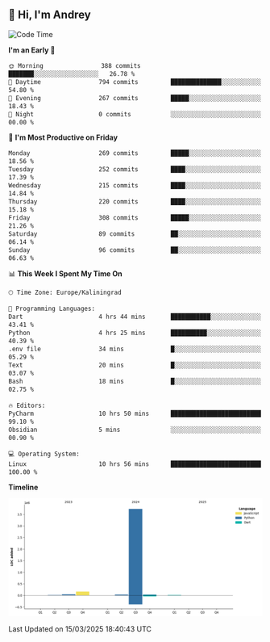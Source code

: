 ## 👋 Hi, I'm Andrey

<!--START_SECTION:waka-->
![Code Time](http://img.shields.io/badge/Code%20Time-839%20hrs%2053%20mins-blue)

**I'm an Early 🐤** 

```text
🌞 Morning                388 commits         ███████░░░░░░░░░░░░░░░░░░   26.78 % 
🌆 Daytime                794 commits         ██████████████░░░░░░░░░░░   54.80 % 
🌃 Evening                267 commits         █████░░░░░░░░░░░░░░░░░░░░   18.43 % 
🌙 Night                  0 commits           ░░░░░░░░░░░░░░░░░░░░░░░░░   00.00 % 
```
📅 **I'm Most Productive on Friday** 

```text
Monday                   269 commits         █████░░░░░░░░░░░░░░░░░░░░   18.56 % 
Tuesday                  252 commits         ████░░░░░░░░░░░░░░░░░░░░░   17.39 % 
Wednesday                215 commits         ████░░░░░░░░░░░░░░░░░░░░░   14.84 % 
Thursday                 220 commits         ████░░░░░░░░░░░░░░░░░░░░░   15.18 % 
Friday                   308 commits         █████░░░░░░░░░░░░░░░░░░░░   21.26 % 
Saturday                 89 commits          ██░░░░░░░░░░░░░░░░░░░░░░░   06.14 % 
Sunday                   96 commits          ██░░░░░░░░░░░░░░░░░░░░░░░   06.63 % 
```


📊 **This Week I Spent My Time On** 

```text
🕑︎ Time Zone: Europe/Kaliningrad

💬 Programming Languages: 
Dart                     4 hrs 44 mins       ███████████░░░░░░░░░░░░░░   43.41 % 
Python                   4 hrs 25 mins       ██████████░░░░░░░░░░░░░░░   40.39 % 
.env file                34 mins             █░░░░░░░░░░░░░░░░░░░░░░░░   05.29 % 
Text                     20 mins             █░░░░░░░░░░░░░░░░░░░░░░░░   03.07 % 
Bash                     18 mins             █░░░░░░░░░░░░░░░░░░░░░░░░   02.75 % 

🔥 Editors: 
PyCharm                  10 hrs 50 mins      █████████████████████████   99.10 % 
Obsidian                 5 mins              ░░░░░░░░░░░░░░░░░░░░░░░░░   00.90 % 

💻 Operating System: 
Linux                    10 hrs 56 mins      █████████████████████████   100.00 % 
```

**Timeline**

![Lines of Code chart](https://raw.githubusercontent.com/Mist3s/Mist3s/main/assets/bar_graph.png)


 Last Updated on 15/03/2025 18:40:43 UTC
<!--END_SECTION:waka-->

